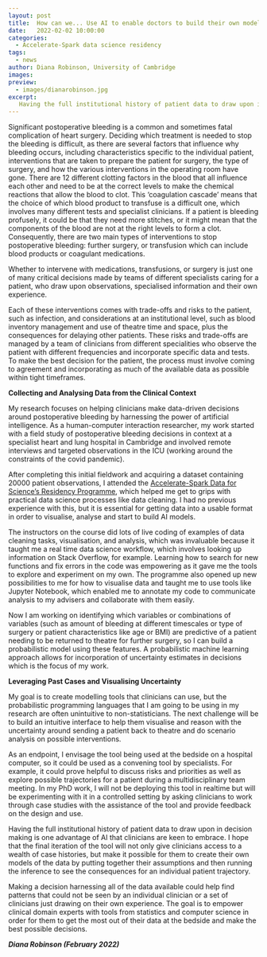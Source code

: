 ```yaml
---
layout: post
title:  How can we... Use AI to enable doctors to build their own models with clinical data?
date:   2022-02-02 10:00:00
categories:
  - Accelerate-Spark data science residency
tags:
  - news
author: Diana Robinson, University of Cambridge
images:
preview:
  - images/dianarobinson.jpg
excerpt:
   Having the full institutional history of patient data to draw upon in decision making is one advantage of AI that clinicians are keen to embrace. AI-enabled data analysis could help clinicians pursue more effective treatments for issues such as post-operative bleeding, but AI tools will need to be fit for clinical practice.
---
```


Significant postoperative bleeding is a common and sometimes fatal complication of heart surgery. Deciding which treatment is needed to stop the bleeding is difficult, as there are several factors that influence why bleeding occurs, including characteristics specific to the individual patient, interventions that are taken to prepare the patient for surgery, the type of surgery, and how the various interventions in the operating room have gone. There are 12 different clotting factors in the blood that all influence each other and need to be at the correct levels to make the chemical reactions that allow the blood to clot. This ‘coagulation cascade’ means that the choice of which blood product to transfuse is a difficult one, which involves many different tests and specialist clinicians. If a patient is bleeding profusely, it could be that they need more stitches, or it might mean that the components of the blood are not at the right levels to form a clot. Consequently, there are two main types of interventions to stop postoperative bleeding: further surgery, or transfusion which can include blood products or coagulant medications. 

Whether to intervene with medications, transfusions, or surgery is just one of many critical decisions made by teams of different specialists caring for a patient, who draw upon observations, specialised information and their own experience. 

Each of these interventions comes with trade-offs and risks to the patient, such as infection, and considerations at an institutional level, such as blood inventory management and use of theatre time and space, plus the consequences for delaying other patients. These risks and trade-offs are managed by a team of clinicians from different specialities who observe the patient with different frequencies and incorporate specific data and tests. To make the best decision for the patient, the process must involve coming to agreement and incorporating as much of the available data as possible within tight timeframes.

**Collecting and Analysing Data from the Clinical Context**

My research focuses on helping clinicians make data-driven decisions around postoperative bleeding by harnessing the power of artificial intelligence. As a human-computer interaction researcher, my work started with a field study of postoperative bleeding decisions in context at a specialist heart and lung hospital in Cambridge and involved remote interviews and targeted observations in the ICU (working around the constraints of the covid pandemic). 

After completing this initial fieldwork and acquiring a dataset containing 20000 patient observations, I attended the [Accelerate-Spark Data for Science’s Residency Programme](https://www.cst.cam.ac.uk/news/free-data-science-training-course-cambridge-researchers), which helped me get to grips with practical data science processes like data cleaning. I had no previous experience with this, but it is essential for getting data into a usable format in order to visualise, analyse and start to build AI models.

The instructors on the course did lots of live coding of examples of data cleaning tasks, visualisation, and analysis, which was invaluable because it taught me a real time data science workflow, which involves looking up information on Stack Overflow, for example. Learning how to search for new functions and fix errors in the code was empowering as it gave me the tools to explore and experiment on my own. The programme also opened up new possibilities to me for how to visualise data and taught me to use tools like Jupyter Notebook, which enabled me to annotate my code to communicate analysis to my advisers and collaborate with them easily.

Now I am working on identifying which variables or combinations of variables (such as amount of bleeding at different timescales or type of surgery or patient characteristics like age or BMI) are predictive of a patient needing to be returned to theatre for further surgery, so I can build a probabilistic model using these features. A probabilistic machine learning approach allows for incorporation of uncertainty estimates in decisions which is the focus of my work. 

**Leveraging Past Cases and Visualising Uncertainty**

My goal is to create modelling tools that clinicians can use, but the probabilistic programming languages that I am going to be using in my research are often unintuitive to non-statisticians. The next challenge will be to build an intuitive interface to help them visualise and reason with the uncertainty around sending a patient back to theatre and do scenario analysis on possible interventions. 

As an endpoint, I envisage the tool being used at the bedside on a hospital computer, so it could be used as a convening tool by specialists. For example, it could prove helpful to discuss risks and priorities as well as explore possible trajectories for a patient during a multidisciplinary team meeting. In my PhD work, I will not be deploying this tool in realtime but will be experimenting with it in a controlled setting by asking clinicians to work through case studies with the assistance of the tool and provide feedback on the design and use.

Having the full institutional history of patient data to draw upon in decision making is one advantage of AI that clinicians are keen to embrace. I hope that the final iteration of the tool will not only give clinicians access to a wealth of case histories, but make it possible for them to create their own models of the data by putting together their assumptions and then running the inference to see the consequences for an individual patient trajectory.

Making a decision harnessing all of the data available could help find patterns that could not be seen by an individual clinician or a set of clinicians just drawing on their own experience. The goal is to empower clinical domain experts with tools from statistics and computer science in order for them to get the most out of their data at the bedside and make the best possible decisions.

***Diana Robinson (February 2022)***
